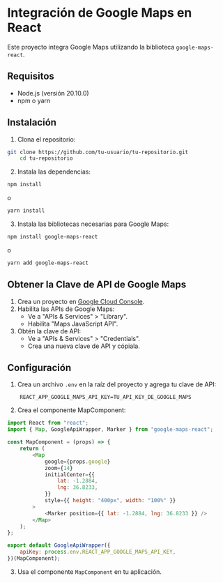 # Integración de Google Maps en React

Este proyecto integra Google Maps utilizando la biblioteca `google-maps-react`.

## Requisitos

-   Node.js (versión 20.10.0)
-   npm o yarn

## Instalación

1. Clona el repositorio:

```bash
git clone https://github.com/tu-usuario/tu-repositorio.git
    cd tu-repositorio

```

2. Instala las dependencias:

```bash
npm install
```

o

```bash
yarn install
```

3. Instala las bibliotecas necesarias para Google Maps:

```bash
npm install google-maps-react
```

o

```bash
yarn add google-maps-react
```

## Obtener la Clave de API de Google Maps

1. Crea un proyecto en [Google Cloud Console](https://console.cloud.google.com/).
2. Habilita las APIs de Google Maps:
    - Ve a "APIs & Services" > "Library".
    - Habilita "Maps JavaScript API".
3. Obtén la clave de API:
    - Ve a "APIs & Services" > "Credentials".
    - Crea una nueva clave de API y cópiala.

## Configuración

1. Crea un archivo `.env` en la raíz del proyecto y agrega tu clave de API:

```plaintext
    REACT_APP_GOOGLE_MAPS_API_KEY=TU_API_KEY_DE_GOOGLE_MAPS
```

2. Crea el componente MapComponent:

```javascript
import React from "react";
import { Map, GoogleApiWrapper, Marker } from "google-maps-react";

const MapComponent = (props) => {
    return (
        <Map
            google={props.google}
            zoom={14}
            initialCenter={{
                lat: -1.2884,
                lng: 36.8233,
            }}
            style={{ height: "400px", width: "100%" }}
        >
            <Marker position={{ lat: -1.2884, lng: 36.8233 }} />
        </Map>
    );
};

export default GoogleApiWrapper({
    apiKey: process.env.REACT_APP_GOOGLE_MAPS_API_KEY,
})(MapComponent);
```

3. Usa el componente `MapComponent` en tu aplicación.
